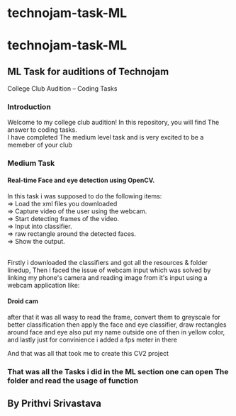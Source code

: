# technojam-task-ML
<h1> technojam-task-ML </h1>
<h2>ML Task for auditions of Technojam</h2>

College Club Audition – Coding Tasks

<h3>Introduction</h3>

Welcome to my college club audition! In this repository, you will find The answer to coding tasks. <br>
I have completed The medium level task and is very excited to be a memeber of your club

<h3>Medium Task</h3>
<h4>Real-time Face and eye detection using OpenCV.</h4>
<p>In this task i was supposed to do the following items:<br> 
=> Load the xml files you downloaded<br>
=> Capture video of the user using the webcam.<br>
=> Start detecting frames of the video.<br>
=> Input into classifier.<br>
=> raw rectangle around the detected faces.<br>
=> Show the output.<br><br>

Firstly i downloaded the classifiers and got all the resources & folder linedup, Then i faced the issue of webcam input which was solved by linking my phone's camera and reading image from it's input using a webcam application like: <h4>Droid cam</h4> after that it was all wasy to read the frame, convert them to greyscale for better classification then apply the face and eye classifier, draw rectangles around face and eye also put my name outside one of then in yellow color, and lastly just for convinience i added a fps meter in there

And that was all that took me to create this CV2 project</p>

<h3>That was all the Tasks i did in the ML section one can open The folder and read the usage of function</h3>
<h2>By Prithvi Srivastava</h2>
